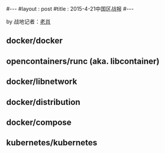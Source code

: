 #---
#layout : post
#title : 2015-4-21中国区战报
#---

by 战地记者：[老肖](https://github.com/xiaods)


docker/docker
---


opencontainers/runc (aka. libcontainer)
---


docker/libnetwork
---

  

docker/distribution
---
 

docker/compose
---


kubernetes/kubernetes
---